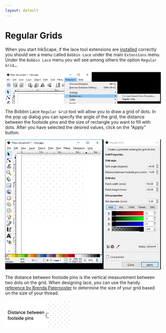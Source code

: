 ```yaml
---
layout: default
---
```

Regular Grids
=============

When you start InkScape, if the lace tool extensions are [installed] correctly you should see a menu called `Bobbin Lace` under the main `Extensions` menu. Under the `Bobbin Lace` menu you will see among others the option `Regular Grid…`.

![Screenshot from Inkscape: Bobbin lace tool menu under Extensions](regular-images/menu.png)

The Bobbin Lace `Regular Grid` tool will allow you to draw a grid of dots. In the pop up dialog you can specify the angle of the grid, the distance between the footside pins and the size of rectangle you want to fill with dots. After you have selected the desired values, click on the “Apply” button.

![Screenshot from Inkscape: Regular Grid tool](regular-images/grid.png)

The distance between footside pins is the vertical measurement between two dots on the grid. When designing lace, you can use the handy [reference by Brenda Paternoster] to determine the size of your grid based on the size of your thread.

![footside](regular-images/footside.png)

[installed]: /inkscape-bobbinlace/
[reference by Brenda Paternoster]: http://paternoster.orpheusweb.co.uk/lace/threadsize/threadsize.html